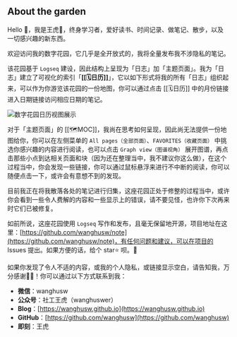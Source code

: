 ## **About the garden**

Hello 👋，我是王虎🐯，终身学习者，爱好读书、时间记录、做笔记、散步，以及一切感兴趣的新东西。

欢迎访问我的数字花园，它几乎是全开放式的，我将全量发布我不涉隐私的笔记。

该花园基于 `Logseq` 建设，因此结构上呈现为「日志」加「主题页面」。我为「日志」建立了可视化的索引「**[[🗓️日历]]**」，它以如下形式将我的所有「日志」组织起来，可以作为你游览该花园的一份地图，你可以通过点击 [[🗓️日历]] 中的月份链接进入日期链接访问相应日期的笔记。

![数字花园日历视图展示](https://cdn.jsdelivr.net/gh/wanghusw/Pic//DigitalGarden/数字花园日历视图展示.gif)

对于「主题页面」的 [[🗺️MOC]]，我尚在思考如何呈现，因此尚无法提供一份地图给你，你可以在左侧菜单的 `All pages（全部页面）`、`FAVORITES（收藏页面）` 中挑选你感兴趣的内容进行阅读，也可以点击 `Graph view（图谱视角）` 展开图谱，再点击那些小点到达相关页面和块（因为还在整理当中，我不建议你这么做），在这个过程当中，你会发现一些链接，你可以通过鼠标悬浮来进行不中断的阅读，你可以随便点击一下，或许会有意想不到的发现。

目前我正在将我散落各处的笔记进行归集，这座花园正处于修整的过程当中，或许你会看到一些令人费解的内容和一些显示上的错误，请不要见怪，也许你下次再来时它们已被修复。

如前所说，这座花园使用 `Logseq` 写作和发布，且毫无保留地开源，项目地址在这里：[https://github.com/wanghusw/note](https://github.com/wanghusw/note)，有任何问题和建议，可以在项目的 Issues 提出。如果方便的话，给个 star⭐ 呗。🙏

如果你发现了令人不适的内容，或我的个人隐私，或链接显示空白，请告知我，万分感谢🦀🦀！你可以通过以下方式联系到我：

* **微信**：wanghusw
* **公众号**：社工王虎（wanghuswer）
* **Blog**：[https://wanghusw.github.io](https://wanghusw.github.io)
* **GitHub**：[https://github.com/wanghusw](https://github.com/wanghusw)
* **即刻**：王虎